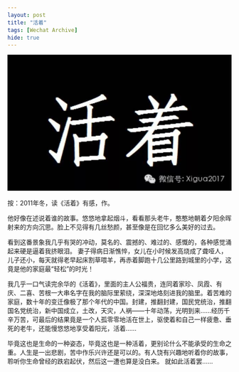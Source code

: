 ```yaml
---
layout: post
title: "活着"
tags: [Wechat Archive]
hide: true
---
```


![archive](/assets/img/archive/wechat-archive1.jpg)

按：2011年冬，读《活着》有感，作。

他好像在述说着谁的故事。悠悠地拿起烟斗，看看那头老牛，憨憨地朝着夕阳余晖射来的方向沉思。脸上不见得有几丝愁颜，甚至像是在回忆多么美好的过去。


看到这番景象我几乎有哭的冲动，莫名的、震撼的、难过的、感慨的，各种感觉涌起来硬是逼着我挤眼泪。
妻子得病日渐憔悴，女儿在小时候发高烧成了聋哑人，儿子还小，每天就得老早起床割草喂羊，再赤着脚跑十几公里路到城里的小学，这竟是他的家庭最“轻松”的时光！


我几乎一口气读完余华的《活着》，里面的主人公福贵，连同着家珍、凤霞、有庆、二喜、苦根一大串名字在我的脑际里萦绕，深深地烙刻进我的脑里。着苦难的家庭，数十年的变迁像极了那个年代的中国。封建，推翻封建，国民党统治，推翻国名党统治，新中国成立，土改，天灾，人祸——十年动荡，光明到来……经历千辛万苦，可最后的结果竟是一个人孤零零地活在世上，驱使着和自己一样疲惫、垂死的老牛，还能慢悠悠地享受着阳光，活着……


毕竟这也是生命的一种姿态，毕竟这也是一种活着，更别论什么不能承受的生命之重。人生是一出悲剧，苦中作乐兴许还是可以的。有人饶有兴趣地听着你的故事，聆听你生命曾经的跌宕起伏，然后这一遭也算是没白来。
就如此活着罢……
